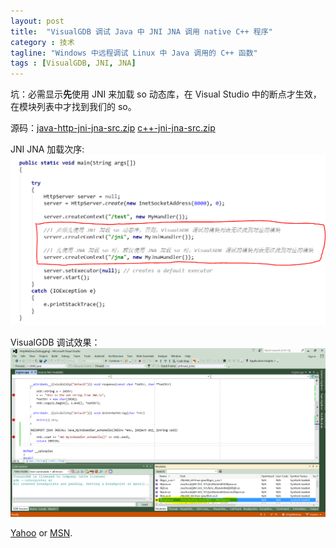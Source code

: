```yaml
---
layout: post
title:  "VisualGDB 调试 Java 中 JNI JNA 调用 native C++ 程序"
category : 技术
tagline: "Windows 中远程调试 Linux 中 Java 调用的 C++ 函数"
tags : [VisualGDB, JNI, JNA]
---
```


坑：必需显示**先**使用 JNI 来加载 so 动态库，在 Visual Studio 中的断点才生效，在模块列表中才找到我们的 so。

源码：[java-http-jni-jna-src.zip][1]  [c++-jni-jna-src.zip][2]

JNI JNA 加载次序:
![JNI JNA 加载次序](/assets/archives/20161007-debug-jni-jna/img/so-loading-order.png "加载次序")

VisualGDB 调试效果：
![VisualGDB 调试效果](/assets/archives/20161007-debug-jni-jna/img/visualgdb-debug.png "调试效果")

[Yahoo][1] or [MSN][2].

[1]: /assets/archives/20161007-debug-jni-jna/java-http-jni-jna-src.zip  "Java 加载 native 动态库源码"
[2]: /assets/archives/20161007-debug-jni-jna/c++-jni-jna-src.zip   "JNI JNA C++ 源码 "
